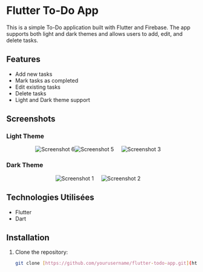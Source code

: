 # Flutter To-Do App

This is a simple To-Do application built with Flutter and Firebase. The app supports both light and dark themes and allows users to add, edit, and delete tasks.

## Features

- Add new tasks
- Mark tasks as completed
- Edit existing tasks
- Delete tasks
- Light and Dark theme support

## Screenshots

### Light Theme
<div style="display: flex; justify-content: center;">
        <img src="https://github.com/user-attachments/assets/dcf44e1f-9974-4275-8d20-81b64cca70ef" alt="Screenshot 6" >
 <img src="https://github.com/user-attachments/assets/fce09518-b6d7-408f-b367-8d07c6efce67" alt="Screenshot 5"  style="margin-right: 20px;">
    <img src="https://github.com/user-attachments/assets/ae5317eb-b5c7-456f-99d8-01083c24a34c" alt="Screenshot 3"  style="margin-right: 20px;">
</div>

### Dark Theme
<div style="display: flex; justify-content: center;">
        <img src="https://github.com/user-attachments/assets/26f755a4-cd95-444c-8381-2124609c9476" alt="Screenshot 1"  style="margin-right: 20px;">
    <img src="https://github.com/user-attachments/assets/b2c93c4b-74b4-4573-9556-6410a04d0ab0" alt="Screenshot 2"  style="margin-right: 20px;">
</div>


## Technologies Utilisées
- Flutter
- Dart

## Installation

1. Clone the repository:
   ```sh
   git clone [https://github.com/yourusername/flutter-todo-app.git](https://github.com/sanaeAtt/to-do-App.git)

   
